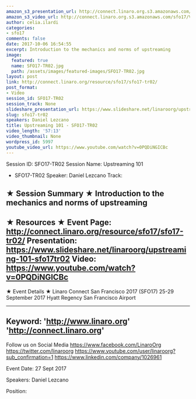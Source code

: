 ```yaml
---
amazon_s3_presentation_url: http://connect.linaro.org.s3.amazonaws.com/sfo17/Presentations/SFO17-TR02%20-%20Upstreaming%20101.pdf
amazon_s3_video_url: http://connect.linaro.org.s3.amazonaws.com/sfo17/Videos/SFO17-TR02%20Upstreaming%20101.mp4
author: celia.ilardi
categories:
- sfo17
comments: false
date: 2017-10-06 16:54:55
excerpt: Introduction to the mechanics and norms of upstreaming
image:
  featured: true
  name: SFO17-TR02.jpg
  path: /assets/images/featured-images/SFO17-TR02.jpg
layout: post
link: http://connect.linaro.org/resource/sfo17/sfo17-tr02/
post_format:
- Video
session_id: SFO17-TR02
session_track: None
slideshare_presentation_url: https://www.slideshare.net/linaroorg/upstreaming-101-sfo17tr02
slug: sfo17-tr02
speakers: Daniel Lezcano
title: Upstreaming 101 - SFO17-TR02
video_length: '57:13'
video_thumbnail: None
wordpress_id: 5997
youtube_video_url: https://www.youtube.com/watch?v=0PQDiNGICBc
---
```


Session ID: SFO17-TR02
Session Name: Upstreaming 101
- SFO17-TR02
Speaker: Daniel Lezcano
Track:

★ Session Summary ★
Introduction to the mechanics and norms of upstreaming
---------------------------------------------------
★ Resources ★
Event Page: http://connect.linaro.org/resource/sfo17/sfo17-tr02/
Presentation: https://www.slideshare.net/linaroorg/upstreaming-101-sfo17tr02
Video: https://www.youtube.com/watch?v=0PQDiNGICBc
---------------------------------------------------

★ Event Details ★
Linaro Connect San Francisco 2017 (SFO17)
25-29 September 2017
Hyatt Regency San Francisco Airport

---------------------------------------------------
Keyword:
'http://www.linaro.org'
'http://connect.linaro.org'
---------------------------------------------------
Follow us on Social Media
https://www.facebook.com/LinaroOrg
https://twitter.com/linaroorg
https://www.youtube.com/user/linaroorg?sub_confirmation=1
https://www.linkedin.com/company/1026961

Event Date: 27 Sept 2017

Speakers: Daniel Lezcano

Position: